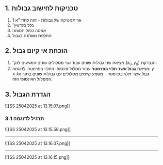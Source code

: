 ```table-of-contents
```
## 1. טכניקות לחישוב גבולות
1. אריתמטיקה של גבולות - זהה לחדו״א 1
2. כלל סנדוויץ׳
3. אפסה כפול חסומה
4. החלפת משתנה בגבול
## 2. הוכחת אי קיום גבול
1. מציאת שני גבולות שונים עבור שני מסלולים שונים המגיעים לנק׳ $(x_0, y_0)$ הנבדקת.
2. מציאת **גבול אשר תלוי בפרמטר** עבור מסלול אינסופי התלוי בפרמטר. לדוגמה: $y = kx$
*גבול אשר תלוי בפרמטר* - משמע קיימים מסלולים עם גבולות שונים בתוך המסלול האינסופי הזה.
## 3. הגדרת הגבול
![[SS 25042025 at 13.15.07.png]]
### 3.1 תרגיל לדוגמה
![[SS 25042025 at 13.15.58.png]]
___
![[SS 25042025 at 13.16.07.png]]
___
![[SS 25042025 at 13.16.15.png]]

